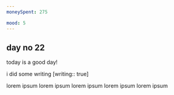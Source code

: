 ```yaml
---
moneySpent: 275

mood: 5
---
```

## day no 22
today is a good day!
 

i did some writing [writing:: true]

lorem ipsum lorem ipsum lorem ipsum lorem ipsum lorem ipsum
